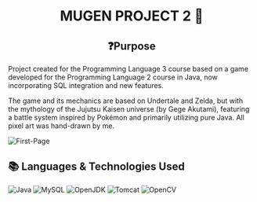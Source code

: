 <div align='center'> <h1> MUGEN PROJECT 2 🔨 </h1> </div>

<div align='center'> <h2>❓Purpose </h2> </div>

Project created for the Programming Language 3 course based on a game developed for the Programming Language 2 course in Java, now incorporating SQL integration and new features.

The game and its mechanics are based on Undertale and Zelda, but with the mythology of the Jujutsu Kaisen universe (by Gege Akutami), featuring a battle system inspired by Pokémon and primarily utilizing pure Java. All pixel art was hand-drawn by me.

![First-Page](https://i.imgur.com/0nbdR69.jpg)

## 📚 Languages & Technologies Used

![Java](https://img.shields.io/badge/Java-F46D01.svg?style=for-the-badge&logo=CoffeeScript&logoColor=white)
![MySQL](https://img.shields.io/badge/MySQL-0110DD?style=for-the-badge&logo=mysql&logoColor=white)
![OpenJDK](https://img.shields.io/badge/OpenJDK-000000.svg?style=for-the-badge&logo=OpenJDK&logoColor=white)
![Tomcat](https://img.shields.io/badge/Tomcat-F8DC75.svg?style=for-the-badge&logo=Apache-Tomcat&logoColor=black)
![OpenCV](https://img.shields.io/badge/opencv-%23white.svg?style=for-the-badge&logo=opencv&logoColor=white)
